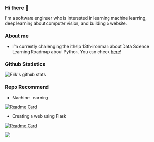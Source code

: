 ### Hi there 👋

I'm a software engineer who is interested in learning machine learning, deep learning about computer vision, and building a website.

<!--
**erik1110/erik1110** is a ✨ _special_ ✨ repository because its `README.md` (this file) appears on your GitHub profile.

Here are some ideas to get you started:

- 🔭 I’m currently working on ...
- 🌱 I’m currently learning ...
- 👯 I’m looking to collaborate on ...
- 🤔 I’m looking for help with ...
- 💬 Ask me about ...
- 📫 How to reach me: ...
- 😄 Pronouns: ...
- ⚡ Fun fact: ...
-->
### About me 
-  I’m currently challenging the ithelp 13th-ironman about Data Science Learning Roadmap about Python. You can check [here](https://ithelp.ithome.com.tw/users/20114380/ironman/3998)!

### Github Statistics
![Erik's github stats](https://github-readme-stats.vercel.app/api?username=erik1110&show_icons=true&hide_border=true&count_private=true)

### Repo Recommend
- Machine Learning

[![Readme Card](https://github-readme-stats.vercel.app/api/pin/?username=erik1110&repo=Data-Science)](https://github.com/erik1110/Data-Science)

- Creating a web using Flask

[![Readme Card](https://github-readme-stats.vercel.app/api/pin/?username=erik1110&repo=booking_system)](https://github.com/erik1110/Data-Science)

![](https://visitor-badge.glitch.me/badge?page_id=erik1110/erik1110)

